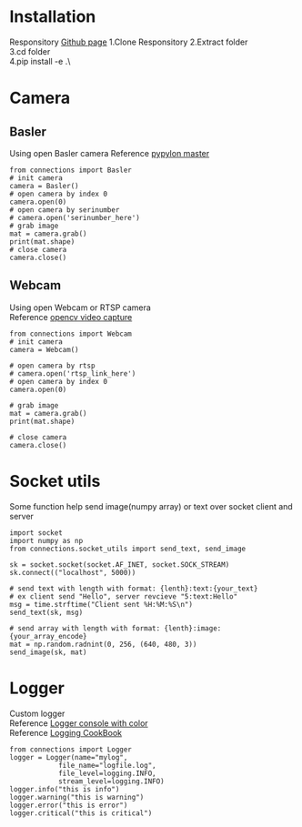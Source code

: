 # Installation
Responsitory [Github page](https://github.com/VanNamMan/test_builld_python_package)
    1.Clone Responsitory
    2.Extract folder\
    3.cd folder\
    4.pip install -e .\
# Camera
## Basler
Using open Basler camera
Reference [pypylon master](https://github.com/basler/pypylon)

    from connections import Basler
    # init camera
    camera = Basler()
    # open camera by index 0
    camera.open(0)
    # open camera by serinumber
    # camera.open('serinumber_here')
    # grab image
    mat = camera.grab()
    print(mat.shape)
    # close camera
    camera.close()
## Webcam
Using open Webcam or RTSP camera\
Reference [opencv video capture](https://docs.opencv.org/4.x/dd/d43/tutorial_py_video_display.html)

    from connections import Webcam
    # init camera
    camera = Webcam()

    # open camera by rtsp
    # camera.open('rtsp_link_here')
    # open camera by index 0
    camera.open(0)

    # grab image
    mat = camera.grab()
    print(mat.shape)

    # close camera
    camera.close()
# Socket utils
Some function help send image(numpy array) or text over socket client and server

    import socket
    import numpy as np
    from connections.socket_utils import send_text, send_image

    sk = socket.socket(socket.AF_INET, socket.SOCK_STREAM)
    sk.connect(("localhost", 5000))

    # send text with length with format: {lenth}:text:{your_text}
    # ex client send "Hello", server revcieve "5:text:Hello"
    msg = time.strftime("Client sent %H:%M:%S\n")
    send_text(sk, msg)

    # send array with length with format: {lenth}:image:{your_array_encode}
    mat = np.random.radnint(0, 256, (640, 480, 3))
    send_image(sk, mat)
# Logger
Custom logger\
Reference [Logger console with color](https://stackoverflow.com/questions/384076/how-can-i-color-python-logging-output)\
Reference [Logging CookBook](https://docs.python.org/3/howto/logging-cookbook.html)

    from connections import Logger
    logger = Logger(name="mylog", 
                file_name="logfile.log", 
                file_level=logging.INFO,
                stream_level=logging.INFO)
    logger.info("this is info")
    logger.warning("this is warning")
    logger.error("this is error")
    logger.critical("this is critical")

